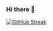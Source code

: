 ### Hi there 👋

[![GitHub Streak](https://github-readme-streak-stats.herokuapp.com/?user=ghernandez0044)](https://git.io/streak-stats)
